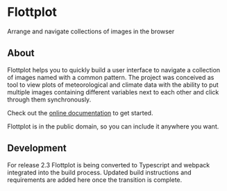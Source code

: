 # Flottplot

Arrange and navigate collections of images in the browser


## About

Flottplot helps you to quickly build a user interface to navigate a collection of images named with a common pattern.
The project was conceived as tool to view plots of meteorological and climate data with the ability to put multiple images containing different variables next to each other and click through them synchronously.

Check out the [online documentation](https://chpolste.github.io/flottplot/) to get started.

Flottplot is in the public domain, so you can include it anywhere you want.


## Development

For release 2.3 Flottplot is being converted to Typescript and webpack integrated into the build process.
Updated build instructions and requirements are added here once the transition is complete.

